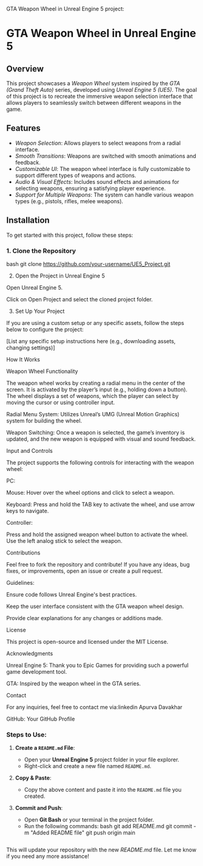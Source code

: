 GTA Weapon Wheel in Unreal Engine 5 project:

# GTA Weapon Wheel in Unreal Engine 5

## Overview

This project showcases a *Weapon Wheel* system inspired by the *GTA (Grand Theft Auto)* series, developed using *Unreal Engine 5 (UE5)*. The goal of this project is to recreate the immersive weapon selection interface that allows players to seamlessly switch between different weapons in the game.

## Features

- *Weapon Selection*: Allows players to select weapons from a radial interface.
- *Smooth Transitions*: Weapons are switched with smooth animations and feedback.
- *Customizable UI*: The weapon wheel interface is fully customizable to support different types of weapons and actions.
- *Audio & Visual Effects*: Includes sound effects and animations for selecting weapons, ensuring a satisfying player experience.
- *Support for Multiple Weapons*: The system can handle various weapon types (e.g., pistols, rifles, melee weapons).

## Installation

To get started with this project, follow these steps:

### 1. Clone the Repository

bash
git clone https://github.com/your-username/UE5_Project.git

2. Open the Project in Unreal Engine 5

Open Unreal Engine 5.

Click on Open Project and select the cloned project folder.


3. Set Up Your Project

If you are using a custom setup or any specific assets, follow the steps below to configure the project:

[List any specific setup instructions here (e.g., downloading assets, changing settings)]


How It Works

Weapon Wheel Functionality

The weapon wheel works by creating a radial menu in the center of the screen. It is activated by the player’s input (e.g., holding down a button). The wheel displays a set of weapons, which the player can select by moving the cursor or using controller input.

Radial Menu System: Utilizes Unreal’s UMG (Unreal Motion Graphics) system for building the wheel.

Weapon Switching: Once a weapon is selected, the game’s inventory is updated, and the new weapon is equipped with visual and sound feedback.


Input and Controls

The project supports the following controls for interacting with the weapon wheel:

PC:

Mouse: Hover over the wheel options and click to select a weapon.

Keyboard: Press and hold the TAB key to activate the wheel, and use arrow keys to navigate.


Controller:

Press and hold the assigned weapon wheel button to activate the wheel. Use the left analog stick to select the weapon.



Contributions

Feel free to fork the repository and contribute! If you have any ideas, bug fixes, or improvements, open an issue or create a pull request.

Guidelines:

Ensure code follows Unreal Engine's best practices.

Keep the user interface consistent with the GTA weapon wheel design.

Provide clear explanations for any changes or additions made.


License

This project is open-source and licensed under the MIT License.

Acknowledgments

Unreal Engine 5: Thank you to Epic Games for providing such a powerful game development tool.

GTA: Inspired by the weapon wheel in the GTA series.


Contact

For any inquiries, feel free to contact me via:linkedin Apurva Davakhar

GitHub: Your GitHub Profile


### Steps to Use:

1. **Create a `README.md` File**:
   - Open your **Unreal Engine 5** project folder in your file explorer.
   - Right-click and create a new file named `README.md`.

2. **Copy & Paste**:
   - Copy the above content and paste it into the `README.md` file you created.

3. **Commit and Push**:
   - Open **Git Bash** or your terminal in the project folder.
   - Run the following commands:
     bash
     git add README.md
     git commit -m "Added README file"
     git push origin main
     ```

This will update your repository with the new *README.md* file. Let me know if you need any more assistance!
